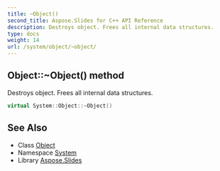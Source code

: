 ```yaml
---
title: ~Object()
second_title: Aspose.Slides for C++ API Reference
description: Destroys object. Frees all internal data structures.
type: docs
weight: 14
url: /system/object/~object/
---
```

## Object::~Object() method


Destroys object. Frees all internal data structures.

```cpp
virtual System::Object::~Object()
```

## See Also

* Class [Object](../)
* Namespace [System](../../)
* Library [Aspose.Slides](../../../)